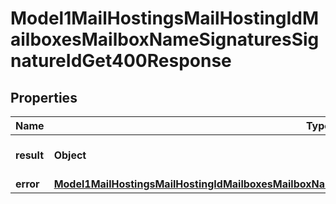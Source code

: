 

# Model1MailHostingsMailHostingIdMailboxesMailboxNameSignaturesSignatureIdGet400Response


## Properties

| Name | Type | Description | Notes |
|------------ | ------------- | ------------- | -------------|
|**result** | **Object** | Result of the HTTP request |  |
|**error** | [**Model1MailHostingsMailHostingIdMailboxesMailboxNameSignaturesSignatureIdGet400ResponseAllOfError**](Model1MailHostingsMailHostingIdMailboxesMailboxNameSignaturesSignatureIdGet400ResponseAllOfError.md) |  |  [optional] |



